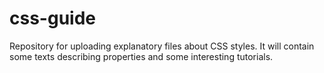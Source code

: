 # css-guide
Repository for uploading explanatory files about CSS styles. It will contain some texts describing properties and some interesting tutorials.  

